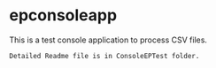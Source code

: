 # epconsoleapp

This is a test console application to process CSV files.
```
Detailed Readme file is in ConsoleEPTest folder.
```
